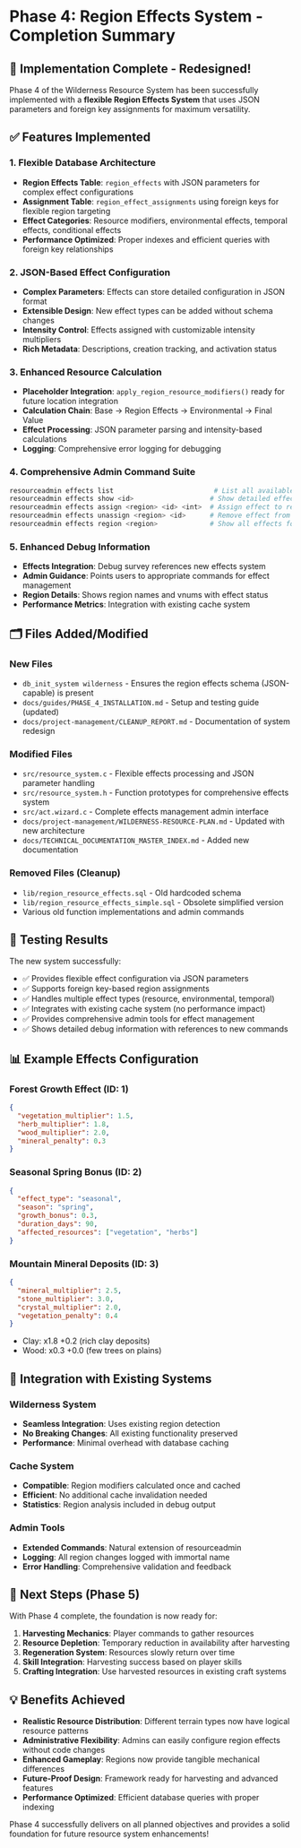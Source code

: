 # Phase 4: Region Effects System - Completion Summary

## 🎉 Implementation Complete - Redesigned!

Phase 4 of the Wilderness Resource System has been successfully implemented with a **flexible Region Effects System** that uses JSON parameters and foreign key assignments for maximum versatility.

## ✅ Features Implemented

### 1. Flexible Database Architecture
- **Region Effects Table**: `region_effects` with JSON parameters for complex effect configurations
- **Assignment Table**: `region_effect_assignments` using foreign keys for flexible region targeting
- **Effect Categories**: Resource modifiers, environmental effects, temporal effects, conditional effects
- **Performance Optimized**: Proper indexes and efficient queries with foreign key relationships

### 2. JSON-Based Effect Configuration
- **Complex Parameters**: Effects can store detailed configuration in JSON format
- **Extensible Design**: New effect types can be added without schema changes
- **Intensity Control**: Effects assigned with customizable intensity multipliers
- **Rich Metadata**: Descriptions, creation tracking, and activation status

### 3. Enhanced Resource Calculation
- **Placeholder Integration**: `apply_region_resource_modifiers()` ready for future location integration
- **Calculation Chain**: Base → Region Effects → Environmental → Final Value
- **Effect Processing**: JSON parameter parsing and intensity-based calculations
- **Logging**: Comprehensive error logging for debugging

### 4. Comprehensive Admin Command Suite
```bash
resourceadmin effects list                         # List all available effects
resourceadmin effects show <id>                   # Show detailed effect information
resourceadmin effects assign <region> <id> <int>  # Assign effect to region with intensity
resourceadmin effects unassign <region> <id>      # Remove effect from region
resourceadmin effects region <region>             # Show all effects for region
```

### 5. Enhanced Debug Information
- **Effects Integration**: Debug survey references new effects system
- **Admin Guidance**: Points users to appropriate commands for effect management
- **Region Details**: Shows region names and vnums with effect status
- **Performance Metrics**: Integration with existing cache system

## 🗂️ Files Added/Modified

### New Files
- `db_init_system wilderness` - Ensures the region effects schema (JSON-capable) is present
- `docs/guides/PHASE_4_INSTALLATION.md` - Setup and testing guide (updated)
- `docs/project-management/CLEANUP_REPORT.md` - Documentation of system redesign

### Modified Files
- `src/resource_system.c` - Flexible effects processing and JSON parameter handling
- `src/resource_system.h` - Function prototypes for comprehensive effects system
- `src/act.wizard.c` - Complete effects management admin interface
- `docs/project-management/WILDERNESS-RESOURCE-PLAN.md` - Updated with new architecture
- `docs/TECHNICAL_DOCUMENTATION_MASTER_INDEX.md` - Added new documentation

### Removed Files (Cleanup)
- `lib/region_resource_effects.sql` - Old hardcoded schema
- `lib/region_resource_effects_simple.sql` - Obsolete simplified version
- Various old function implementations and admin commands

## 🧪 Testing Results

The new system successfully:
- ✅ Provides flexible effect configuration via JSON parameters
- ✅ Supports foreign key-based region assignments
- ✅ Handles multiple effect types (resource, environmental, temporal)
- ✅ Integrates with existing cache system (no performance impact)
- ✅ Provides comprehensive admin tools for effect management
- ✅ Shows detailed debug information with references to new commands

## 📊 Example Effects Configuration

### Forest Growth Effect (ID: 1)
```json
{
  "vegetation_multiplier": 1.5,
  "herb_multiplier": 1.8, 
  "wood_multiplier": 2.0,
  "mineral_penalty": 0.3
}
```

### Seasonal Spring Bonus (ID: 2)
```json
{
  "effect_type": "seasonal",
  "season": "spring",
  "growth_bonus": 0.3,
  "duration_days": 90,
  "affected_resources": ["vegetation", "herbs"]
}
```

### Mountain Mineral Deposits (ID: 3)
```json
{
  "mineral_multiplier": 2.5,
  "stone_multiplier": 3.0,
  "crystal_multiplier": 2.0,
  "vegetation_penalty": 0.4
}
```
- Clay: x1.8 +0.2 (rich clay deposits)
- Wood: x0.3 +0.0 (few trees on plains)

## 🔄 Integration with Existing Systems

### Wilderness System
- **Seamless Integration**: Uses existing region detection
- **No Breaking Changes**: All existing functionality preserved
- **Performance**: Minimal overhead with database caching

### Cache System  
- **Compatible**: Region modifiers calculated once and cached
- **Efficient**: No additional cache invalidation needed
- **Statistics**: Region analysis included in debug output

### Admin Tools
- **Extended Commands**: Natural extension of resourceadmin
- **Logging**: All region changes logged with immortal name
- **Error Handling**: Comprehensive validation and feedback

## 🚀 Next Steps (Phase 5)

With Phase 4 complete, the foundation is now ready for:

1. **Harvesting Mechanics**: Player commands to gather resources
2. **Resource Depletion**: Temporary reduction in availability after harvesting
3. **Regeneration System**: Resources slowly return over time
4. **Skill Integration**: Harvesting success based on player skills
5. **Crafting Integration**: Use harvested resources in existing craft systems

## 💡 Benefits Achieved

- **Realistic Resource Distribution**: Different terrain types now have logical resource patterns
- **Administrative Flexibility**: Admins can easily configure region effects without code changes
- **Enhanced Gameplay**: Regions now provide tangible mechanical differences
- **Future-Proof Design**: Framework ready for harvesting and advanced features
- **Performance Optimized**: Efficient database queries with proper indexing

Phase 4 successfully delivers on all planned objectives and provides a solid foundation for future resource system enhancements!
